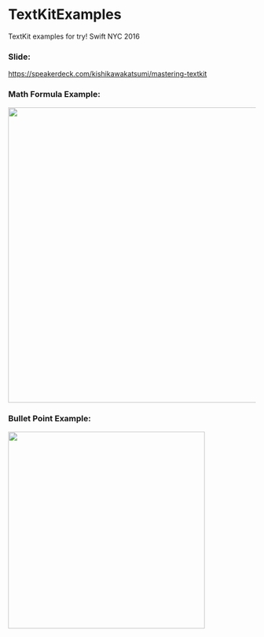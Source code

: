# TextKitExamples
TextKit examples for try! Swift NYC 2016

### Slide:
https://speakerdeck.com/kishikawakatsumi/mastering-textkit

### Math Formula Example:

<img src="https://github.com/kishikawakatsumi/TextKitExamples/raw/master/math.png" style="width: 600px;" width='600px'></img>

### Bullet Point Example:

<img src="https://github.com/kishikawakatsumi/TextKitExamples/raw/master/bulletpoint.png" style="width: 400px;" width='400px'></img>
